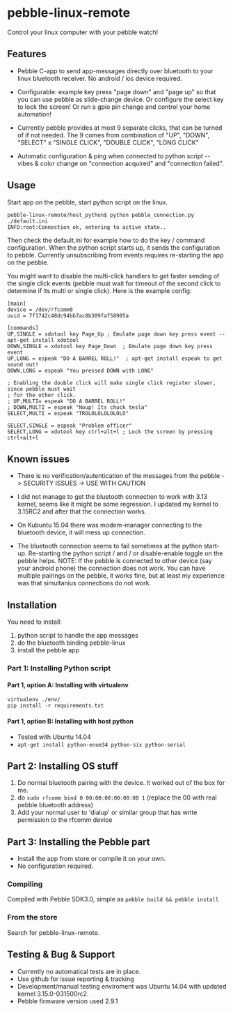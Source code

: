 # pebble-linux-remote

Control your linux computer with your pebble watch!

## Features

* Pebble C-app to send app-messages directly over bluetooth to your linux bluetooth receiver. No android / ios device required.

* Configurable: example key press "page down" and "page up" so that you can use pebble as slide-change device. Or configure the select key to lock the screen! Or run a gpio pin change and control your home automation!

* Currently pebble provides at most 9 separate clicks, that can be turned of if not needed. The 9 comes from combination of "UP", "DOWN", "SELECT" x "SINGLE CLICK", "DOUBLE CLICK", "LONG CLICK"

* Automatic configuration & ping when connected to python script -- vibes & color change on "connection acquired" and "connection failed".

## Usage

Start app on the pebble, start python script on the linux. 
``` 
pebble-linux-remote/host_python$ python pebble_connection.py ./default.ini 
INFO:root:Connection ok, entering to active state..
```

Then check the default.ini for example how to do the key / command configuration. When the python script starts up, it sends the configuration to pebble. Currently unsubscribing from events requires re-starting the app on the pebble.

You might want to disable the multi-click handlers to get faster sending of the single click events (pebble must wait for timeout of the second click to determine if its multi or single click). Here is the example config:
```
[main]
device = /dev/rfcomm0
uuid = 7f1742c48dc94bb7ac8b309faf58985a

[commands]
UP,SINGLE = xdotool key Page_Up ; Emulate page down key press event -- apt-get install xdotool
DOWN,SINGLE = xdotool key Page_Down  ; Emulate page down key press event
UP,LONG = espeak "DO A BARREL ROLL!"  ; apt-get install espeak to get sound out!
DOWN,LONG = espeak "You pressed DOWN with LONG"

; Enabling the double click will make single click register slower, since pebble must wait
; for the other click.
; UP,MULTI= espeak "DO A BARREL ROLL!"
; DOWN,MULTI = espeak "Noup! Its chuck tesla"
SELECT,MULTI = espeak "TROLOLOLOLOLOLO" 

SELECT,SINGLE = espeak "Problem officer"
SELECT,LONG = xdotool key ctrl+alt+l ; Lock the screen by pressing ctrl+alt+l

```



## Known issues

* There is no verification/autentication of the messages from the pebble -> SECURITY ISSUES -> USE WITH CAUTION 
 
* I did not manage to get the bluetooth connection to work with 3.13 kernel, seems like it might be some regression. I updated my kernel to 3.15RC2 and after that the connection works.

* On Kubuntu 15.04 there was modem-manager connecting to the bluetooth device, it will mess up connection.

* The bluetooth connection seems to fail sometimes at the python start-up. Re-starting the python script / and / or disable-enable toggle on the pebble helps. NOTE: If the pebble is connected to other device (say your android phone) the connection does not work. You can have multiple pairings on the pebble, it works fine, but at least my experience was that simultanius connections do not work.


## Installation 

You need to install: 
1. python script to handle the app messages 
2. do the bluetooth binding pebble-linux 
3. install the pebble app

### Part 1: Installing Python script 

#### Part 1, option A: Installing with virtualenv
```
virtualenv ./env/
pip install -r requirements.txt
```
#### Part 1, option B: Installing with host python
 * Tested with Ubuntu 14.04
 * ```apt-get install python-enum34 python-six python-serial``` 

## Part 2: Installing OS stuff

1. Do normal bluetooth pairing with the device. It worked out of the box for me.
2. do ```sudo rfcomm bind 0 00:00:00:00:00:00 1``` (replace the 00 with real pebble bluetooth address)
3. Add your normal user to 'dialup' or similar group that has write permission to the rfcomm device

## Part 3: Installing the Pebble part
* Install the app from store or compile it on your own.
* No configuration required.

### Compiling 
  Compiled with Pebble SDK3.0, simple as ```pebble build && pebble install ```

### From the store
 Search for pebble-linux-remote. 
 

## Testing & Bug & Support

* Currently no automatical tests are in place.
* Use github for issue reporting & tracking
* Development/manual testing enviroment was Ubuntu 14.04 with updated kernel 3.15.0-031500rc2.
* Pebble firmware version used 2.9.1

